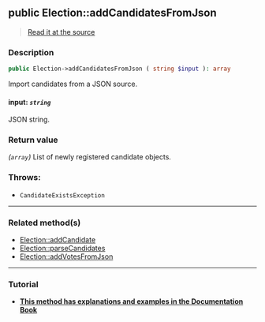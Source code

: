 ## public Election::addCandidatesFromJson

> [Read it at the source](https://github.com/julien-boudry/Condorcet/blob/master/src/ElectionProcess/CandidatesProcess.php#L240)

### Description    

```php
public Election->addCandidatesFromJson ( string $input ): array
```

Import candidates from a JSON source.
    

#### **input:** *`string`*   
JSON string.    


### Return value   

*(`array`)* List of newly registered candidate objects.



### Throws:   

* ```CandidateExistsException``` 

---------------------------------------

### Related method(s)      

* [Election::addCandidate](/Docs/api-reference/Election%20Class/Election--addCandidate.md)    
* [Election::parseCandidates](/Docs/api-reference/Election%20Class/Election--parseCandidates.md)    
* [Election::addVotesFromJson](/Docs/api-reference/Election%20Class/Election--addVotesFromJson.md)    

---------------------------------------

### Tutorial

* **[This method has explanations and examples in the Documentation Book](https://www.condorcet.io/3.AsPhpLibrary/4.Candidates)**    
